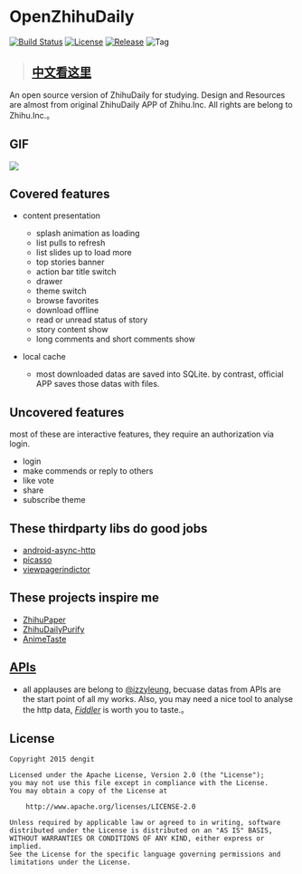 # OpenZhihuDaily
[![Build Status](https://travis-ci.org/dengit/OpenZhihuDaily.svg?branch=master)](https://travis-ci.org/dengit/OpenZhihuDaily) [![License](https://img.shields.io/badge/license-Apache%202-blue.svg)](https://www.apache.org/licenses/LICENSE-2.0)
[![Release](https://img.shields.io/github/release/dengit/OpenZhihuDaily.svg)](https://github.com/dengit/OpenZhihuDaily/releases) ![Tag](https://img.shields.io/github/tag/dengit/OpenZhihuDaily.svg)

> ## [中文看这里](https://github.com/dengit/OpenZhihuDaily/blob/master/README-zh.md)

An open source version of ZhihuDaily for studying. Design and Resources are almost from original ZhihuDaily APP of Zhihu.Inc.
All rights are belong to Zhihu.Inc.。

## GIF
![][0]

## Covered features
  - content presentation
    - splash animation as loading
    - list pulls to refresh
    - list slides up to load more
    - top stories banner
    - action bar title switch
    - drawer
    - theme switch
    - browse favorites
    - download offline
    - read or unread status of story
    - story content show
    - long comments and short comments show
    
  - local cache
    - most downloaded datas are saved into SQLite. by contrast, official APP saves those datas with files.
  
## Uncovered features
  most of these are interactive features, they require an authorization via login.

  - login
  - make commends or reply to others
  - like vote
  - share
  - subscribe theme

## These thirdparty libs do good jobs
  - [android-async-http][1]
  - [picasso][2]
  - [viewpagerindictor][3]
  
## These projects inspire me
  - [ZhihuPaper][4]
  - [ZhihuDailyPurify][5]
  - [AnimeTaste][6]

## [APIs][7]
  - all applauses are belong to [@izzyleung][8], becuase datas from APIs are the start point of all my works. Also, you may      need a nice tool to analyse the http data, [*Fiddler*][9] is worth you to taste.。

## License
    Copyright 2015 dengit
    
    Licensed under the Apache License, Version 2.0 (the "License");
    you may not use this file except in compliance with the License.
    You may obtain a copy of the License at
    
        http://www.apache.org/licenses/LICENSE-2.0
    
    Unless required by applicable law or agreed to in writing, software
    distributed under the License is distributed on an "AS IS" BASIS,
    WITHOUT WARRANTIES OR CONDITIONS OF ANY KIND, either express or implied.
    See the License for the specific language governing permissions and
    limitations under the License.

  [0]: https://cloud.githubusercontent.com/assets/11329773/10941824/1700950a-8348-11e5-9b9a-6ed4c024e8db.gif
  [1]: https://github.com/loopj/android-async-http
  [2]: https://github.com/square/picasso
  [3]: https://github.com/JakeWharton/Android-ViewPagerIndicator
  [4]: https://github.com/cundong/ZhihuPaper
  [5]: https://github.com/izzyleung/ZhihuDailyPurify
  [6]: https://github.com/daimajia/AnimeTaste
  [7]: https://github.com/izzyleung/ZhihuDailyPurify/wiki/%E7%9F%A5%E4%B9%8E%E6%97%A5%E6%8A%A5-API-%E5%88%86%E6%9E%90
  [8]: https://github.com/izzyleung
  [9]: http://www.telerik.com/fiddler
  
